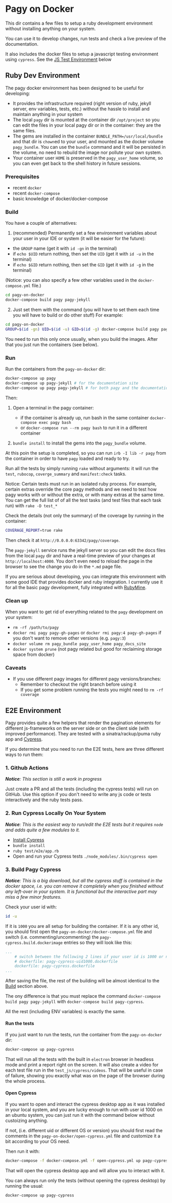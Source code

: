# Pagy on Docker

This dir contains a few files to setup a ruby development environment without installing anything on your system.

You can use it to develop changes, run tests and check a live preview of the documentation.

It also includes the docker files to setup a javascript testing environment using `cypress`. See the [JS Test Environment](#js-test-environment) below

## Ruby Dev Environment

The pagy docker environment has been designed to be useful for developing:

- It provides the infrastructure required (right version of ruby, jekyll server, env variables, tests, etc.) without the hassle to install and maintain anything in your system
- The local `pagy` dir is mounted at the container dir `/opt/project` so you can edit the files in your local pagy dir or in the container: they are the same files.
- The gems are installed in the container `BUNDLE_PATH=/usr/local/bundle` and that dir is `chown`ed to your user, and mounted as the docker volume `pagy_bundle`. You can use the `bundle` command and it will be persisted in the volume, no need to rebuild the image nor pollute your own system.
- Your container user `HOME` is preserved in the `pagy_user_home` volume, so you can even get back to the shell history in future sessions.

### Prerequisites

- recent `docker`
- recent `docker-compose`
- basic knowledge of docker/docker-compose

### Build

You have a couple of alternatives:

1. (recommended) Permanently set a few environment variables about your user in your IDE or system (it will be easier for the future):

  - the `GROUP` name (get it with `id -gn` in the terminal)
  - if `echo $UID` return nothing, then set the `UID` (get it with `id -u` in the terminal)
  - if `echo $GID` return nothing, then set the `GID` (get it with `id -g` in the terminal)

  (Notice: you can also specify a few other variables used in the `docker-compose.yml` file.)

  ```sh
  cd pagy-on-docker
  docker-compose build pagy pagy-jekyll
  ```

2. Just set them with the command (you will have to set them each time you will have to build or do other stuff) For example:

  ```sh
  cd pagy-on-docker
  GROUP=$(id -gn) UID=$(id -u) GID=$(id -g) docker-compose build pagy pagy-jekyll
  ```

  You need to run this only once usually, when you build the images. After that you just run the containers (see below).

### Run

Run the containers from the `pagy-on-docker` dir:

```sh
docker-compose up pagy
docker-compose up pagy-jekyll # for the documentation site
docker-compose up pagy pagy-jekyll # for both pagy and the documentation site
```
Then:

1. Open a terminal in the pagy container:
   - if the container is already up, run bash in the same container `docker-compose exec pagy bash`
   - or `docker-compose run --rm pagy bash` to run it in a different container

2. `bundle install` to install the gems into the `pagy_bundle` volume.

At this poin the setup is completed, so you can run `irb -I lib -r pagy` from the container in order to have `pagy` loaded and ready to try.

Run all the tests by simply running `rake` without arguments: it will run the `test`, `rubocop`, `coverge_summary` and `manifest:check` tasks.

Notice: Certain tests must run in an isolated ruby process. For example, certain extras override the core pagy methods and we need to test how pagy works with or without the extra, or with many extras at the same time. You can get the full list of of all the test tasks (and test files that each task run) with `rake -D test_*`

Check the details (not only the summary) of the coverage by running in the container:

```sh
COVERAGE_REPORT=true rake
```

Then check it at `http://0.0.0.0:63342/pagy/coverage`.

The `pagy-jekyll` service runs the jekyll server so you can edit the docs files from the local `pagy` dir and have a real-time preview of your changes at `http://localhost:4000`. You don't even need to reload the page in the browser to see the change you do in the `*.md` page file.

If you are serious about developing, you can integrate this environment with some good IDE that provides docker and ruby integration. I currently use it for all the basic pagy development, fully integrated with [RubyMine](https://www.jetbrains.com/ruby/?from=https%3A%2F%2Fgithub.com%2Fddnexus%2Fpagy).

### Clean up

When you want to get rid of everything related to the `pagy` development on your system:

- `rm -rf /path/to/pagy`
- `docker rmi pagy pagy-gh-pages` or `docker rmi pagy:4 pagy-gh-pages` if you don't want to remove other versions (e.g. `pagy:3`)
- `docker volume rm pagy_bundle pagy_user_home pagy_docs_site`
- `docker system prune` (not pagy related but good for reclaiming storage space from docker)

### Caveats

- If you use different pagy images for different pagy versions/branches:
    - Remember to checkout the right branch before using it
    - If you get some problem running the tests you might need to `rm -rf coverage`

## E2E Environment

Pagy provides quite a few helpers that render the pagination elements for different js-frameworks on the server side or on the client side (with improved performance). They are tested with a sinatra/rackup/puma ruby app and  [Cypress](https://www.cypress.io).

If you determine that you need to run the E2E tests, here are three different ways to run them:

### 1. Github Actions

_**Notice**: This section is still a work in progress_

Just create a PR and all the tests (including the cypress tests) will run on GitHub. Use this option if you don't need to write any js code or tests interactively and the ruby tests pass.

### 2. Run Cypress Locally On Your System

_**Notice**: This is the easiest way to run/edit the E2E tests but it requires `node` and adds quite a few modules to it._

- [Install Cypress](https://docs.cypress.io/guides/getting-started/installing-cypress)
- `bundle install`
- `ruby test/e2e/app.rb`
- Open and run your Cypress tests `./node_modules/.bin/cypress open`

### 3. Build Pagy Cypress

_**Notice**: This is a big download, but all the cypress stuff is contained in the docker space, i.e. you can remove it completely when you finished without any left-over in your system. It is functional but the interactive part may miss a few minor features._

Check your user id with:

```sh
id -u
```

If it is `1000` you are all setup for building the container. If it is any other id, you should first open the `pagy-on-docker/docker-compose.yml` file and switch (i.e. commenting/uncommenting) the `pagy-cypress.build.dockerimage` entries so they will look like this:

```yml
...
    # switch between the following 2 lines if your user id is 1000 or not
    # dockerfile: pagy-cypress-uid1000.dockerfile
    dockerfile: pagy-cypress.dockerfile
...
```

After saving the file, the rest of the building will be almost identical to the [Build](#build) section above.

The ony difference is that you must replace the command `docker-compose build pagy pagy-jekyll` with `docker-compose build pagy-cypress`.

All the rest (including ENV variables) is exactly the same.

#### Run the tests

If you just want to run the tests, run the container from the `pagy-on-docker` dir:

```sh
docker-compose up pagy-cypress
```

That will run all the tests with the built in `electron` browser in headless mode and print a report right on the screen. It will also create a video for each test file run in the `test_js/cypress/videos`. That will be useful in case of failure, showing you exactly what was on the page of the browser during the whole process.

#### Open Cypress

If you want to open and interact the cypress desktop app as it was installed in your local system, and you are lucky enough to run with user id 1000 on an ubuntu system, you can just run it with the command below without custoizing anything.

If not, (i.e. different uid or different OS or version) you should first read the comments in the `pagy-on-docker/open-cypress.yml` file and customize it a bit according to your OS need.

Then run it with:

```sh
docker-compose -f docker-compose.yml -f open-cypress.yml up pagy-cypress
```

That will open the cypress desktop app and will allow you to interact with it.

You can always run only the tests (without opening the cypress desktop) by running the usual:

```sh
docker-compose up pagy-cypress
```
